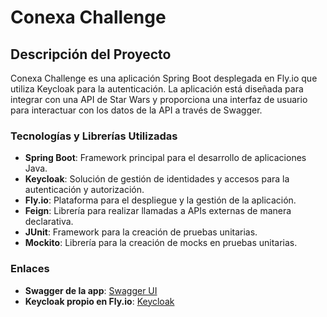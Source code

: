 # Conexa Challenge

## Descripción del Proyecto

Conexa Challenge es una aplicación Spring Boot desplegada en Fly.io que utiliza Keycloak para la autenticación. La aplicación está diseñada para integrar con una API de Star Wars y proporciona una interfaz de usuario para interactuar con los datos de la API a través de Swagger.

### Tecnologías y Librerías Utilizadas

- **Spring Boot**: Framework principal para el desarrollo de aplicaciones Java.
- **Keycloak**: Solución de gestión de identidades y accesos para la autenticación y autorización.
- **Fly.io**: Plataforma para el despliegue y la gestión de la aplicación.
- **Feign**: Librería para realizar llamadas a APIs externas de manera declarativa.
- **JUnit**: Framework para la creación de pruebas unitarias.
- **Mockito**: Librería para la creación de mocks en pruebas unitarias.

### Enlaces

- **Swagger de la app**: [Swagger UI](https://azamma-conexa-challenge.fly.dev/swagger-ui/index.html?configUrl=/api-docs/swagger-config#/)
- **Keycloak propio en Fly.io**: [Keycloak](https://keycloak-conexa.fly.dev/admin/master/console/)
